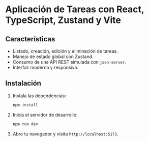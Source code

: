 # Aplicación de Tareas con React, TypeScript, Zustand y Vite

## Características

- Listado, creación, edición y eliminación de tareas.
- Manejo de estado global con Zustand.
- Consumo de una API REST simulada con `json-server`.
- Interfaz moderna y responsiva.

## Instalación

1. Instala las dependencias:
   ```sh
   npm install
   ```
2. Inicia el servidor de desarrollo:
   ```sh
   npm run dev
   ```
3. Abre tu navegador y visita `http://localhost:5173`.


